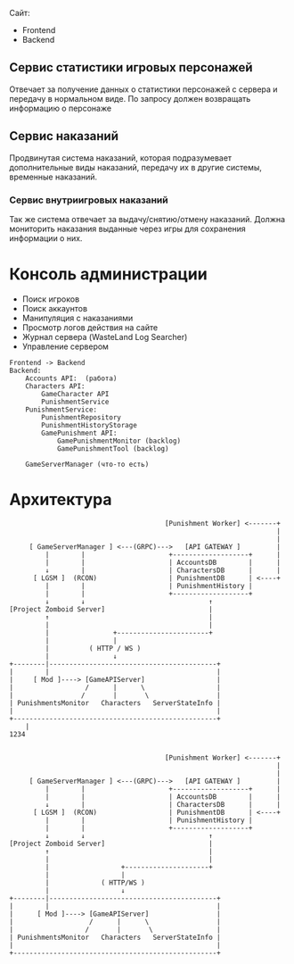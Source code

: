 Сайт:
- Frontend
- Backend

## Сервис статистики игровых персонажей
Отвечает за получение данных о статистики персонажей с сервера и передачу в нормальном виде.
По запросу должен возвращать информацию о персонаже

## Сервис наказаний
Продвинутая система наказаний, которая подразумевает дополнительные виды наказаний, передачу их в другие системы, временные наказаний.
### Сервис внутриигровых наказаний
Так же система отвечает за выдачу/снятию/отмену наказаний.
Должна мониторить наказания выданные через игры для сохранения информации о них.


# Консоль администрации
- Поиск игроков
- Поиск аккаунтов
- Манипуляция с наказаниями
- Просмотр логов действия на сайте
- Журнал сервера (WasteLand Log Searcher)
- Управление сервером


```
Frontend -> Backend
Backend:
	Accounts API:  (работа)
	Characters API:
		GameCharacter API
		PunishmentService
	PunishmentService:
		PunishmentRepository
		PunishmentHistoryStorage
		GamePunishment API:
			GamePunishmentMonitor (backlog)
			GamePunishmentTool (backlog)
	
	GameServerManager (что-то есть)
```

# Архитектура
```
                                       [Punishment Worker] <-------+
                                                                   |
                                                                   |
     [ GameServerManager ] <---(GRPC)--->   [API GATEWAY ]         |
         |        |                     +-------------------+      |
         |        |                     | AccountsDB        |      |
         ↓        |                     | CharactersDB      |      |
      [ LGSM ]  (RCON)                  | PunishmentDB      | <----+ 
         |        |                     | PunishmentHistory |
         |        |                     +-------------------+ 
         ↓        ↓                               ↑
[Project Zomboid Server]                          |
         ↑                                        |
         |                                        |
		 |				  +-----------------------+  
		 |				  |	
		 |		    ( HTTP / WS )           
		 |		       	  ↓                 
+--------|------------------------------------------+
|        |                                          |
|	  [ Mod ]----> [GameAPIServer]                  |
|				   /      |      \                  |
|				  /       |       \                 |
| PunishmentsMonitor   Characters   ServerStateInfo |
|                                                   |
+---------------------------------------------------+
	|
1234
```

```
  
                                       [Punishment Worker] <-------+  
                                                                   |  
                                                                   |  
     [ GameServerManager ] <---(GRPC)--->   [API GATEWAY ]         |  
         |        |                     +-------------------+      |  
         |        |                     | AccountsDB        |      |  
         ↓        |                     | CharactersDB      |      |  
      [ LGSM ]  (RCON)                  | PunishmentDB      | <----+   
         |        |                     | PunishmentHistory |  
         |        |                     +-------------------+   
         ↓        ↓                               ↑  
[Project Zomboid Server]                          |  
         ↑                                        |  
         |                                        |  
         |                  +---------------------+    
         |                  |      
         |             ( HTTP/WS )             
         |                  ↓                   
+--------|------------------------------------------+  
|        |                                          |  
|      [ Mod ]----> [GameAPIServer]                 |  
|                   /      |      \                 |  
|                  /       |       \                |  
| PunishmentsMonitor   Characters   ServerStateInfo |  
|                                                   |  
+---------------------------------------------------+
```